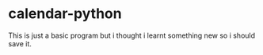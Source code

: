 # calendar-python
This is just a basic program but i thought i learnt something new so i should save it.
